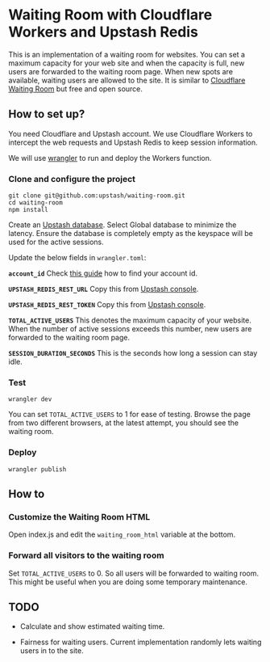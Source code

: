 # Waiting Room with Cloudflare Workers and Upstash Redis
              
This is an implementation of a waiting room for websites. You can set a maximum capacity for your web site and when the capacity is full, new users are forwarded to the waiting room page. When new spots are available, waiting users are allowed to the site. It is similar to [Cloudflare Waiting Room](https://www.cloudflare.com/waiting-room/) but free and open source.

## How to set up?
You need Cloudflare and Upstash account. We use Cloudflare Workers to intercept the web requests and Upstash Redis to keep session information.

We will use [wrangler](https://github.com/cloudflare/wrangler) to run and deploy the Workers function. 

### Clone and configure the project
```shell
git clone git@github.com:upstash/waiting-room.git
cd waiting-room
npm install
```
           
Create an [Upstash database](https://docs.upstash.com/). Select Global database to minimize the latency. Ensure the database is completely empty as the keyspace will be used for the active sessions. 

Update the below fields in `wrangler.toml`: 

**`account_id`** Check [this guide](https://developers.cloudflare.com/workers/get-started/guide#3-configure-the-workers-cli) how to find your account id.

**`UPSTASH_REDIS_REST_URL`** Copy this from [Upstash console](https://console.upstash.com).

**`UPSTASH_REDIS_REST_TOKEN`** Copy this from [Upstash console](https://console.upstash.com).
                                                                       
**`TOTAL_ACTIVE_USERS`** This denotes the maximum capacity of your website. When the number of active sessions exceeds this number, new users are forwarded to the waiting room page.

**`SESSION_DURATION_SECONDS`** This is the seconds how long a session can stay idle. 

### Test
```shell
wrangler dev
```
You can set `TOTAL_ACTIVE_USERS` to 1 for ease of testing. Browse the page from two different browsers, at the latest attempt, you should see the waiting room.

### Deploy
```shell
wrangler publish
```

## How to 
  
### Customize the Waiting Room HTML
Open index.js and edit the `waiting_room_html` variable at the bottom.

### Forward all visitors to the waiting room
Set `TOTAL_ACTIVE_USERS` to 0. So all users will be forwarded to waiting room. This might be useful when you are doing some temporary maintenance. 

## TODO

- Calculate and show estimated waiting time.

- Fairness for waiting users. Current implementation randomly lets waiting users in to the site.   

